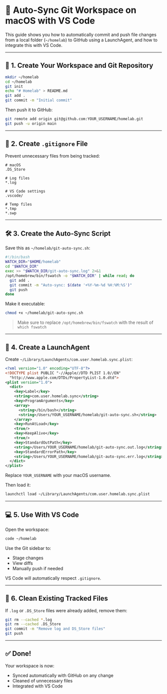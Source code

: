 
# 🧠 Auto-Sync Git Workspace on macOS with VS Code

This guide shows you how to automatically commit and push file changes from a local folder (`~/homelab`) to GitHub using a LaunchAgent, and how to integrate this with VS Code.

---

## 📁 1. Create Your Workspace and Git Repository

```bash
mkdir ~/homelab
cd ~/homelab
git init
echo "# Homelab" > README.md
git add .
git commit -m "Initial commit"
```

Then push it to GitHub:

```bash
git remote add origin git@github.com:YOUR_USERNAME/homelab.git
git push -u origin main
```

---

## 🔧 2. Create `.gitignore` File

Prevent unnecessary files from being tracked:

```gitignore
# macOS
.DS_Store

# Log files
*.log

# VS Code settings
.vscode/

# Temp files
*.tmp
*.swp
```

---

## 🛠 3. Create the Auto-Sync Script

Save this as `~/homelab/git-auto-sync.sh`:

```bash
#!/bin/bash
WATCH_DIR="$HOME/homelab"
cd "$WATCH_DIR"
exec >> "$WATCH_DIR/git-auto-sync.log" 2>&1
/opt/homebrew/bin/fswatch -o "$WATCH_DIR" | while read; do
  git add .
  git commit -m "Auto-sync: $(date '+%Y-%m-%d %H:%M:%S')"
  git push
done
```

Make it executable:

```bash
chmod +x ~/homelab/git-auto-sync.sh
```

> Make sure to replace `/opt/homebrew/bin/fswatch` with the result of `which fswatch`

---

## 🚀 4. Create a LaunchAgent

Create `~/Library/LaunchAgents/com.user.homelab.sync.plist`:

```xml
<?xml version="1.0" encoding="UTF-8"?>
<!DOCTYPE plist PUBLIC "-//Apple//DTD PLIST 1.0//EN" 
  "http://www.apple.com/DTDs/PropertyList-1.0.dtd">
<plist version="1.0">
  <dict>
    <key>Label</key>
    <string>com.user.homelab.sync</string>
    <key>ProgramArguments</key>
    <array>
      <string>/bin/bash</string>
      <string>/Users/YOUR_USERNAME/homelab/git-auto-sync.sh</string>
    </array>
    <key>RunAtLoad</key>
    <true/>
    <key>KeepAlive</key>
    <true/>
    <key>StandardOutPath</key>
    <string>/Users/YOUR_USERNAME/homelab/git-auto-sync.out.log</string>
    <key>StandardErrorPath</key>
    <string>/Users/YOUR_USERNAME/homelab/git-auto-sync.err.log</string>
  </dict>
</plist>
```

Replace `YOUR_USERNAME` with your macOS username.

Then load it:

```bash
launchctl load ~/Library/LaunchAgents/com.user.homelab.sync.plist
```

---

## 💻 5. Use With VS Code

Open the workspace:

```bash
code ~/homelab
```

Use the Git sidebar to:
- Stage changes
- View diffs
- Manually push if needed

VS Code will automatically respect `.gitignore`.

---

## 🧹 6. Clean Existing Tracked Files

If `.log` or `.DS_Store` files were already added, remove them:

```bash
git rm --cached *.log
git rm --cached .DS_Store
git commit -m "Remove log and DS_Store files"
git push
```

---

## ✅ Done!

Your workspace is now:
- Synced automatically with GitHub on any change
- Cleaned of unnecessary files
- Integrated with VS Code

